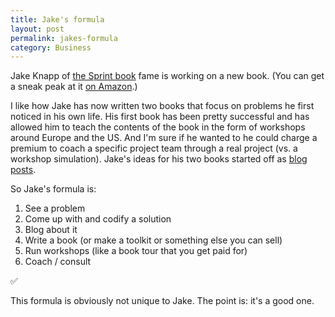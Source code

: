 ```yaml
---
title: Jake's formula
layout: post
permalink: jakes-formula
category: Business
---
```


Jake Knapp of [the Sprint book](https://www.amazon.com/Sprint-Solve-Problems-Test-Ideas-ebook/dp/B010MH1DAQ/ref=sr_1_1?s=digital-text&ie=UTF8&qid=1517870511&sr=1-1) fame is working on a new book. (You can get a sneak peak at it [on Amazon](https://www.amazon.com/Make-Time-Distraction-Energy-Matters-ebook/dp/B078QSCM3V).)

I like how Jake has now written two books that focus on problems he first noticed in his own life. His first book has been pretty successful and has allowed him to teach the contents of the book in the form of workshops around Europe and the US. And I'm sure if he wanted to he could charge a premium to coach a specific project team through a real project (vs. a workshop simulation). Jake's ideas for his two books started off as [blog posts](https://medium.com/@jakek).

So Jake's formula is:

1. See a problem
2. Come up with and codify a solution
3. Blog about it
4. Write a book (or make a toolkit or something else you can sell)
5. Run workshops (like a book tour that you get paid for)
6. Coach / consult

✅

This formula is obviously not unique to Jake. The point is: it's a good one.
